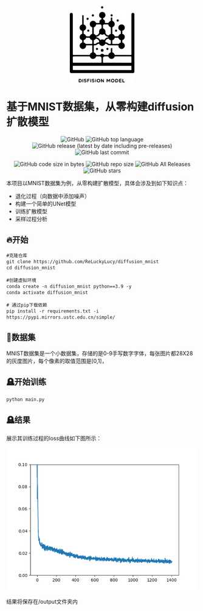 
<div align="center">
 <img alt="logo" height="200px" src="img\logo.png">
</div>

# 基于MNIST数据集，从零构建diffusion扩散模型

<p align="center">
    <img alt="GitHub" src="https://img.shields.io/github/license/ReLuckyLucy/diffusion_mnist">
    <img alt="GitHub top language" src="https://img.shields.io/github/languages/top/ReLuckyLucy/diffusion_mnist">
    <img alt="GitHub release (latest by date including pre-releases)" src="https://img.shields.io/github/v/release/ReLuckyLucy/diffusion_mnist?include_prereleases">
    <img alt="GitHub last commit" src="https://img.shields.io/github/last-commit/ReLuckyLucy/diffusion_mnist">
</p>
<p align="center">
    <img alt="GitHub code size in bytes" src="https://img.shields.io/github/languages/code-size/ReLuckyLucy/diffusion_mnist">
    <img alt="GitHub repo size" src="https://img.shields.io/github/repo-size/ReLuckyLucy/diffusion_mnist">
    <img alt="GitHub All Releases" src="https://img.shields.io/github/downloads/ReLuckyLucy/diffusion_mnist/total">
    <img alt="GitHub stars" src="https://img.shields.io/github/stars/ReLuckyLucy/diffusion_mnist?style=social">
</p>

本项目以MNIST数据集为例，从零构建扩散模型，具体会涉及到如下知识点：



- 退化过程（向数据中添加噪声）
- 构建一个简单的UNet模型
- 训练扩散模型
- 采样过程分析

## 🔥开始
```
#克隆仓库
git clone https://github.com/ReLuckyLucy/diffusion_mnist
cd diffusion_mnist

#创建虚拟环境
conda create -n diffusion_mnist python==3.9 -y
conda activate diffusion_mnist

# 通过pip下载依赖
pip install -r requirements.txt -i https://pypi.mirrors.ustc.edu.cn/simple/
```
## 📜数据集
 MNIST数据集是一个小数据集，存储的是0-9手写数字字体，每张图片都28X28的灰度图片，每个像素的取值范围是[0,1]，

## 🪦开始训练
```
python main.py
```

## 🪦结果
展示其训练过程的loss曲线如下图所示：

<div align="center">
 <img alt="loss" " src="img\losscurve.png">
</div>

结果将保存在/output文件夹内
